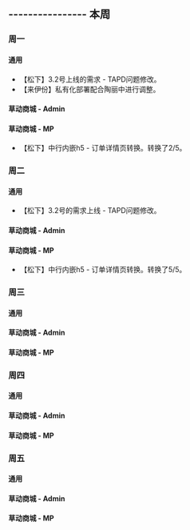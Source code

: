 ## ---------------- 本周

### 周一
#### 通用
* 【松下】3.2号上线的需求 - TAPD问题修改。
* 【来伊份】私有化部署配合陶丽中进行调整。
#### 草动商城 - Admin
#### 草动商城 - MP
* 【松下】中行内嵌h5 - 订单详情页转换。转换了2/5。

### 周二
#### 通用
* 【松下】3.2号的需求上线 - TAPD问题修改。
#### 草动商城 - Admin
#### 草动商城 - MP
* 【松下】中行内嵌h5 - 订单详情页转换。转换了5/5。

### 周三
#### 通用
#### 草动商城 - Admin
#### 草动商城 - MP

### 周四
#### 通用
#### 草动商城 - Admin
#### 草动商城 - MP

### 周五
#### 通用
#### 草动商城 - Admin
#### 草动商城 - MP

